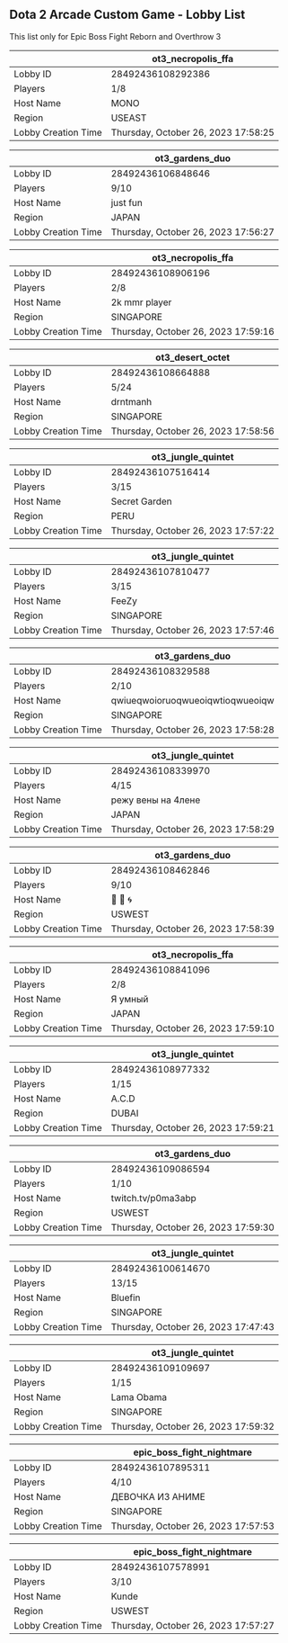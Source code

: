 ## Dota 2 Arcade Custom Game - Lobby List

This list only for Epic Boss Fight Reborn and Overthrow 3

|  | ot3_necropolis_ffa |
| ------ | ------ |
| Lobby ID | 28492436108292386 |
| Players | 1/8 |
| Host Name | MONO |
| Region | USEAST |
| Lobby Creation Time | Thursday, October 26, 2023 17:58:25 |


|  | ot3_gardens_duo |
| ------ | ------ |
| Lobby ID | 28492436106848646 |
| Players | 9/10 |
| Host Name | just fun |
| Region | JAPAN |
| Lobby Creation Time | Thursday, October 26, 2023 17:56:27 |


|  | ot3_necropolis_ffa |
| ------ | ------ |
| Lobby ID | 28492436108906196 |
| Players | 2/8 |
| Host Name | 2k mmr player |
| Region | SINGAPORE |
| Lobby Creation Time | Thursday, October 26, 2023 17:59:16 |


|  | ot3_desert_octet |
| ------ | ------ |
| Lobby ID | 28492436108664888 |
| Players | 5/24 |
| Host Name | drntmanh |
| Region | SINGAPORE |
| Lobby Creation Time | Thursday, October 26, 2023 17:58:56 |


|  | ot3_jungle_quintet |
| ------ | ------ |
| Lobby ID | 28492436107516414 |
| Players | 3/15 |
| Host Name | Secret Garden |
| Region | PERU |
| Lobby Creation Time | Thursday, October 26, 2023 17:57:22 |


|  | ot3_jungle_quintet |
| ------ | ------ |
| Lobby ID | 28492436107810477 |
| Players | 3/15 |
| Host Name | FeeZy |
| Region | SINGAPORE |
| Lobby Creation Time | Thursday, October 26, 2023 17:57:46 |


|  | ot3_gardens_duo |
| ------ | ------ |
| Lobby ID | 28492436108329588 |
| Players | 2/10 |
| Host Name | qwiueqwoioruoqwueoiqwtioqwueoiqw |
| Region | SINGAPORE |
| Lobby Creation Time | Thursday, October 26, 2023 17:58:28 |


|  | ot3_jungle_quintet |
| ------ | ------ |
| Lobby ID | 28492436108339970 |
| Players | 4/15 |
| Host Name | режу вены на 4лене |
| Region | JAPAN |
| Lobby Creation Time | Thursday, October 26, 2023 17:58:29 |


|  | ot3_gardens_duo |
| ------ | ------ |
| Lobby ID | 28492436108462846 |
| Players | 9/10 |
| Host Name | 🗼 🗾 🌀 |
| Region | USWEST |
| Lobby Creation Time | Thursday, October 26, 2023 17:58:39 |


|  | ot3_necropolis_ffa |
| ------ | ------ |
| Lobby ID | 28492436108841096 |
| Players | 2/8 |
| Host Name | Я умный |
| Region | JAPAN |
| Lobby Creation Time | Thursday, October 26, 2023 17:59:10 |


|  | ot3_jungle_quintet |
| ------ | ------ |
| Lobby ID | 28492436108977332 |
| Players | 1/15 |
| Host Name | A.C.D |
| Region | DUBAI |
| Lobby Creation Time | Thursday, October 26, 2023 17:59:21 |


|  | ot3_gardens_duo |
| ------ | ------ |
| Lobby ID | 28492436109086594 |
| Players | 1/10 |
| Host Name | twitch.tv/p0ma3abp |
| Region | USWEST |
| Lobby Creation Time | Thursday, October 26, 2023 17:59:30 |


|  | ot3_jungle_quintet |
| ------ | ------ |
| Lobby ID | 28492436100614670 |
| Players | 13/15 |
| Host Name | Bluefin |
| Region | SINGAPORE |
| Lobby Creation Time | Thursday, October 26, 2023 17:47:43 |


|  | ot3_jungle_quintet |
| ------ | ------ |
| Lobby ID | 28492436109109697 |
| Players | 1/15 |
| Host Name | Lama Obama |
| Region | SINGAPORE |
| Lobby Creation Time | Thursday, October 26, 2023 17:59:32 |


|  | epic_boss_fight_nightmare |
| ------ | ------ |
| Lobby ID | 28492436107895311 |
| Players | 4/10 |
| Host Name | ДЕВОЧКА ИЗ АНИМЕ |
| Region | SINGAPORE |
| Lobby Creation Time | Thursday, October 26, 2023 17:57:53 |


|  | epic_boss_fight_nightmare |
| ------ | ------ |
| Lobby ID | 28492436107578991 |
| Players | 3/10 |
| Host Name | Kunde |
| Region | USWEST |
| Lobby Creation Time | Thursday, October 26, 2023 17:57:27 |


